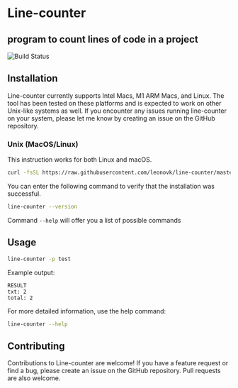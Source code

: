 # Line-counter

## program to count lines of code in a project

![Build Status](https://github.com/leonovk/line-counter/actions/workflows/ci.yml/badge.svg)

## Installation

Line-counter currently supports Intel Macs, M1 ARM Macs, and Linux. The tool has been tested on these platforms and is expected to work on other Unix-like systems as well. If you encounter any issues running line-counter on your system, please let me know by creating an issue on the GitHub repository.

### Unix (MacOS/Linux)

This instruction works for both Linux and macOS.

```bash
curl -fsSL https://raw.githubusercontent.com/leonovk/line-counter/master/install.sh | bash
```

You can enter the following command to verify that the installation was successful.

```bash
line-counter --version
```

Command `--help` will offer you a list of possible commands

## Usage

```bash
line-counter -p test
```

Example output:

```shel
RESULT
txt: 2
total: 2
```

For more detailed information, use the help command:

```bash
line-counter --help
```

## Contributing

Contributions to Line-counter are welcome! If you have a feature request or find a bug, please create an issue on the GitHub repository. Pull requests are also welcome.
